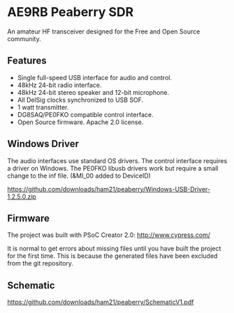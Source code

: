 # AE9RB Peaberry SDR

An amateur HF transceiver designed for the Free and Open Source community.

## Features

 * Single full-speed USB interface for audio and control.
 * 48kHz 24-bit radio interface.
 * 48kHz 24-bit stereo speaker and 12-bit microphone.
 * All DelSig clocks synchronized to USB SOF.
 * 1 watt transmitter.
 * DG8SAQ/PE0FKO compatible control interface.
 * Open Source firmware.  Apache 2.0 license.

## Windows Driver

The audio interfaces use standard OS drivers. The control interface
requires a driver on Windows. The PE0FKO libusb drivers work but require
a small change to the inf file.  (&MI_00 added to DeviceID)

https://github.com/downloads/ham21/peaberry/Windows-USB-Driver-1.2.5.0.zip

## Firmware

The project was built with PSoC Creator 2.0:
http://www.cypress.com/

It is normal to get errors about missing files until you have built
the project for the first time.  This is because the generated files
have been excluded from the git repository.

## Schematic

https://github.com/downloads/ham21/peaberry/SchematicV1.pdf
